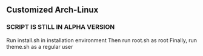 ## Customized Arch-Linux
### SCRIPT IS STILL IN ALPHA VERSION
Run install.sh in installation environment
Then run root.sh as root
Finally, run theme.sh as a regular user
